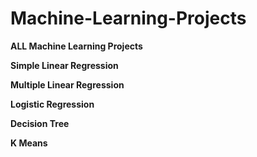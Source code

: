# Machine-Learning-Projects

**ALL Machine Learning Projects**

**Simple Linear Regression**

**Multiple Linear Regression**

**Logistic Regression**

**Decision Tree**

**K Means**


